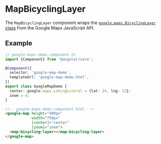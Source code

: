 # MapBicyclingLayer

The `MapBicyclingLayer` component wraps the [`google.maps.BicyclingLayer` class](https://developers.google.com/maps/documentation/javascript/reference/map#BicyclingLayer) from the Google Maps JavaScript API.

## Example

```typescript
// google-maps-demo.component.ts
import {Component} from '@angular/core';

@Component({
  selector: 'google-map-demo',
  templateUrl: 'google-map-demo.html',
})
export class GoogleMapDemo {
  center: google.maps.LatLngLiteral = {lat: 24, lng: 12};
  zoom = 4;
}
```

```html
<!-- google-maps-demo.component.html -->
<google-map height="400px"
            width="750px"
            [center]="center"
            [zoom]="zoom">
  <map-bicycling-layer></map-bicycling-layer>
</google-map>
```
